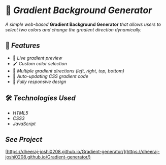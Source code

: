 # 🎨 *Gradient Background Generator*  

*A simple web-based* **Gradient Background Generator** *that allows users to select two colors and change the gradient direction dynamically.*  

## 🚀 *Features*  
- 🎨 *Live gradient preview*  
- 🖌️ *Custom color selection*  
- 🔄 *Multiple gradient directions (left, right, top, bottom)*  
- 📜 *Auto-updating CSS gradient code*  
- 📱 *Fully responsive design*  

## 🛠️ *Technologies Used*  
- *HTML5*  
- *CSS3*  
- *JavaScript*  

## *See Project*  
[https://dheeraj-joshi0208.github.io/Gradient-generator/](https://dheeraj-joshi0208.github.io/Gradient-generator/)
